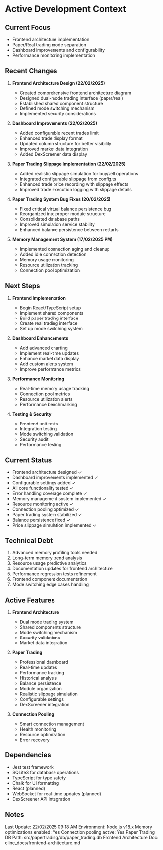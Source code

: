 # Active Development Context

## Current Focus
- Frontend architecture implementation
- Paper/Real trading mode separation
- Dashboard improvements and configurability
- Performance monitoring implementation

## Recent Changes
1. **Frontend Architecture Design (22/02/2025)**
   - Created comprehensive frontend architecture diagram
   - Designed dual-mode trading interface (paper/real)
   - Established shared component structure
   - Defined mode switching mechanism
   - Implemented security considerations

2. **Dashboard Improvements (22/02/2025)**
   - Added configurable recent trades limit
   - Enhanced trade display format
   - Updated column structure for better visibility
   - Improved market data integration
   - Added DexScreener data display

3. **Paper Trading Slippage Implementation (22/02/2025)**
   - Added realistic slippage simulation for buy/sell operations
   - Integrated configurable slippage from config.ts
   - Enhanced trade price recording with slippage effects
   - Improved trade execution logging with slippage details

4. **Paper Trading System Bug Fixes (20/02/2025)**
   - Fixed critical virtual balance persistence bug
   - Reorganized into proper module structure
   - Consolidated database paths
   - Improved simulation service stability
   - Enhanced balance persistence between restarts

5. **Memory Management System (17/02/2025 PM)**
   - Implemented connection aging and cleanup
   - Added idle connection detection
   - Memory usage monitoring
   - Resource utilization tracking
   - Connection pool optimization

## Next Steps
1. **Frontend Implementation**
   - Begin React/TypeScript setup
   - Implement shared components
   - Build paper trading interface
   - Create real trading interface
   - Set up mode switching system

2. **Dashboard Enhancements**
   - Add advanced charting
   - Implement real-time updates
   - Enhance market data display
   - Add custom alerts system
   - Improve performance metrics

3. **Performance Monitoring**
   - Real-time memory usage tracking
   - Connection pool metrics
   - Resource utilization alerts
   - Performance benchmarking

4. **Testing & Security**
   - Frontend unit tests
   - Integration testing
   - Mode switching validation
   - Security audit
   - Performance testing

## Current Status
- Frontend architecture designed ✓
- Dashboard improvements implemented ✓
- Configurable settings added ✓
- All core functionality tested ✓
- Error handling coverage complete ✓
- Memory management system implemented ✓
- Resource monitoring active ✓
- Connection pooling optimized ✓
- Paper trading system stabilized ✓
- Balance persistence fixed ✓
- Price slippage simulation implemented ✓

## Technical Debt
1. Advanced memory profiling tools needed
2. Long-term memory trend analysis
3. Resource usage predictive analytics
4. Documentation updates for frontend architecture
5. Performance regression tests refinement
6. Frontend component documentation
7. Mode switching edge cases handling

## Active Features
1. **Frontend Architecture**
   - Dual mode trading system
   - Shared components structure
   - Mode switching mechanism
   - Security validations
   - Market data integration

2. **Paper Trading**
   - Professional dashboard
   - Real-time updates
   - Performance tracking
   - Historical analysis
   - Balance persistence
   - Module organization
   - Realistic slippage simulation
   - Configurable settings
   - DexScreener integration

3. **Connection Pooling**
   - Smart connection management
   - Health monitoring
   - Resource optimization
   - Error recovery

## Dependencies
- Jest test framework
- SQLite3 for database operations
- TypeScript for type safety
- Chalk for UI formatting
- React (planned)
- WebSocket for real-time updates (planned)
- DexScreener API integration

## Notes
Last Update: 22/02/2025 09:18 AM
Environment: Node.js v18.x
Memory optimizations enabled: Yes
Connection pooling active: Yes
Paper Trading DB Path: src/papertrading/db/paper_trading.db
Frontend Architecture Doc: cline_docs/frontend-architecture.md